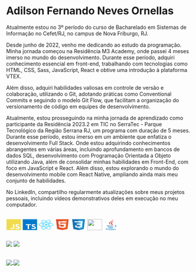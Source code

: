 # Adilson Fernando Neves Ornellas
Atualmente estou no 3º período do curso de Bacharelado em Sistemas de Informação no Cefet/RJ, no campus de Nova Friburgo, RJ.

Desde junho de 2022, venho me dedicando ao estudo da programação. Minha jornada começou na Residência M3 Academy, onde passei 4 meses imerso no mundo do desenvolvimento. Durante esse período, adquiri conhecimento essencial em front-end, trabalhando com tecnologias como HTML, CSS, Sass, JavaScript, React e obtive uma introdução à plataforma VTEX.

Além disso, adquiri habilidades valiosas em controle de versão e colaboração, utilizando o Git, adotando práticas como Conventional Commits e seguindo o modelo Git Flow, que facilitam a organização do versionamento de código em equipes de desenvolvimento.

Atualmente, estou prosseguindo na minha jornada de aprendizado como participante da Residência 2023.2 em TIC no SerraTec - Parque Tecnológico da Região Serrana RJ, um programa com duração de 5 meses. Durante esse período, estou imerso em um ambiente que enfatiza o desenvolvimento Full Stack. Onde estou adquirindo conhecimentos abrangentes em várias áreas, incluindo aprofundamento em bancos de dados SQL, desenvolvimento com Programação Orientada a Objeto utilizando Java, além de consolidar minhas habilidades em Front-End, com foco em JavaScript e React. Além disso, estou explorando o mundo do desenvolvimento mobile com React Native, ampliando ainda mais meu conjunto de habilidades.

No LinkedIn, compartilho regularmente atualizações sobre meus projetos pessoais, incluindo vídeos demonstrativos deles em execução no meu computador.

<div style="display: inline_block"><br>
  <img align="center" height="30" width="40" src="https://raw.githubusercontent.com/devicons/devicon/master/icons/javascript/javascript-plain.svg">
  <img align="center" height="30" width="40" src="https://raw.githubusercontent.com/devicons/devicon/master/icons/typescript/typescript-plain.svg">
  <img align="center" height="30" width="40" src="https://raw.githubusercontent.com/devicons/devicon/master/icons/react/react-original.svg">
  <img align="center" height="30" width="40" src="https://raw.githubusercontent.com/devicons/devicon/master/icons/html5/html5-original.svg">
  <img align="center" height="30" width="40" src="https://raw.githubusercontent.com/devicons/devicon/master/icons/css3/css3-original.svg">
  <img align="center" height="30" width="40" src="https://cdn.jsdelivr.net/gh/devicons/devicon/icons/sass/sass-original.svg">
  <img align="center" height="30"  width="40" src="https://raw.githubusercontent.com/devicons/devicon/master/icons/java/java-original.svg"> 
</div>

##

<div> 
  <a href="https://www.linkedin.com/in/adilson-fernando-neves-ornellas-42b594237/" target="_blank"><img src="https://img.shields.io/badge/-LinkedIn-%230077B5?style=for-the-badge&logo=linkedin&logoColor=white" target="_blank"></a> 
  <a href="https://www.instagram.com/adilson_ornellas/" target="_blank"><img src="https://img.shields.io/badge/-Instagram-%23E4405F?style=for-the-badge&logo=instagram&logoColor=white" target="_blank"></a>
</div>

##

<a href="/">
  <img height=200 align="center" src="https://github-readme-stats.vercel.app/api?username=anuraghazra&theme=dark#gh-dark-mode-only" />
</a>
<a href="/">
  <img height=200 align="center" src="https://github-readme-stats.vercel.app/api/top-langs?username=anuraghazra&layout=compact&langs_count=8&card_width=320&theme=dark#gh-dark-mode-only" />
</a>

